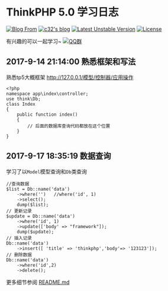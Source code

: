ThinkPHP 5.0 学习日志
===============

[![Blog From](https://poser.pugx.org/topthink/think/downloads)](http://www.19aq.com/)
[![c32's blog](https://poser.pugx.org/topthink/think/v/stable)](http://www.19aq.com/)
[![Latest Unstable Version](https://poser.pugx.org/topthink/think/v/unstable)](https://packagist.org/packages/topthink/think)
[![License](https://poser.pugx.org/topthink/think/license)](https://packagist.org/packages/topthink/think)


有兴趣的可以一起学习~ [![QQ群](http://pub.idqqimg.com/wpa/images/group.png "QQ群")](http://shang.qq.com/wpa/qunwpa?idkey=d5effdf51b3f89a78965f95a9ee2a3c44e1c6850add29572818613f20fa6e635)

## 2017-9-14 21:14:00 熟悉框架和写法
熟悉tp5大概框架
http://127.0.0.1/模型/控制器/应用操作

```
<?php
namespace app\index\controller;
use think\Db;
class Index 
{
    public function index()
    {
        // 后面的数据库查询代码都放在这个位置
    }
}
```

## 2017-9-17 18:35:19 数据查询
学习了以`Model`模型查询和`Db`类查询
~~~
//查询数据
$list = Db::name('data')
	->where('')   //where('id', 1)
	->select();
	dump($list);
// 更新记录
$update = Db::name('data')
	->where('id', 1)
	->update(['body' => "framework"]);
	dump($update);
// 插入记录
Db::name('data')
	->insert([ 'title' => 'thinkphp','body'=> '123123']);
// 删除数据
Db::name('data')
	->where('id',2) 
	->delete();
~~~

更多细节参阅 [README.md](README.md)
